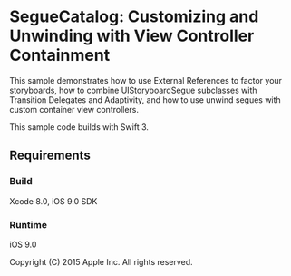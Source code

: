 # SegueCatalog: Customizing and Unwinding with View Controller Containment

This sample demonstrates how to use External References to factor your storyboards, how to combine UIStoryboardSegue subclasses with Transition Delegates and Adaptivity, and how to use unwind segues with custom container view controllers.

This sample code builds with Swift 3.

## Requirements

### Build

Xcode 8.0, iOS 9.0 SDK

### Runtime

iOS 9.0

Copyright (C) 2015 Apple Inc. All rights reserved.
